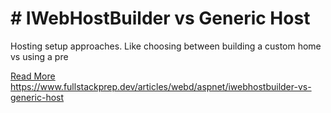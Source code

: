 # # IWebHostBuilder vs Generic Host

Hosting setup approaches. Like choosing between building a custom home vs using a pre

[Read More](https://www.fullstackprep.dev/articles/webd/aspnet/iwebhostbuilder-vs-generic-host) https://www.fullstackprep.dev/articles/webd/aspnet/iwebhostbuilder-vs-generic-host